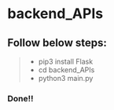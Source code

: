 # backend_APIs
## Follow below steps:
> - pip3 install Flask
> - cd backend_APIs
> - python3 main.py
### Done!!
